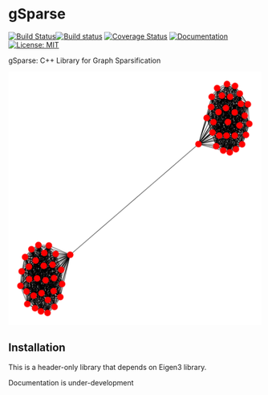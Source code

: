 # gSparse

[![Build Status](https://travis-ci.org/As-12/gSparse.svg?branch=master)](https://travis-ci.org/As-12/gSparse)[![Build status](https://ci.appveyor.com/api/projects/status/58mii1ji8rwtr630?svg=true)](https://ci.appveyor.com/project/As-12/gsparse) [![Coverage Status](https://coveralls.io/repos/github/As-12/Header-only-skeleton/badge.svg?branch=master)](https://coveralls.io/github/As-12/Header-only-skeleton?branch=master) [![Documentation](https://codedocs.xyz/As-12/gSparse.svg)](https://codedocs.xyz/As-12/gSparse/) [![License: MIT](https://img.shields.io/badge/License-MIT-yellow.svg)](https://opensource.org/licenses/MIT)


gSparse: C++ Library for Graph Sparsification 

![Intro](https://github.com/As-12/gSparse/blob/master/Visualization/SpectralSparsification.gif)


## Installation

This is a header-only library that depends on Eigen3 library.


Documentation is under-development